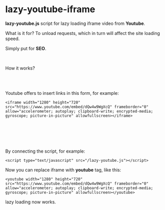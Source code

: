 # lazy-youtube-iframe

<b>lazy-youtube.js</b> script for lazy loading iframe video from <b>Youtube</b>.

What is it for? To unload requests, which in turn will affect the site loading speed.

Simply put for <b>SEO</b>.

<br>

How it works?

<br>
<br>

Youtube offers to insert links in this form, for example:
```
<iframe width="1280" height="720" src="https://www.youtube.com/embed/dQw4w9WgXcQ" frameborder="0" allow="accelerometer; autoplay; clipboard-write; encrypted-media; gyroscope; picture-in-picture" allowfullscreen></iframe>
```
<br>
<br>
<br>
<br>

By connecting the script, for example:
```
<script type="text/javascript" src="/lazy-youtube.js"></script>
```

Now you can replace iframe with <b>youtube</b> tag, like this:
```
<youtube width="1280" height="720" src="https://www.youtube.com/embed/dQw4w9WgXcQ" frameborder="0" allow="accelerometer; autoplay; clipboard-write; encrypted-media; gyroscope; picture-in-picture" allowfullscreen></youtube>
```

lazy loading now works.
